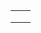 |                 |         |
|-----------------|----------|
|                 |         |
|                 |         |
|                 |         |
